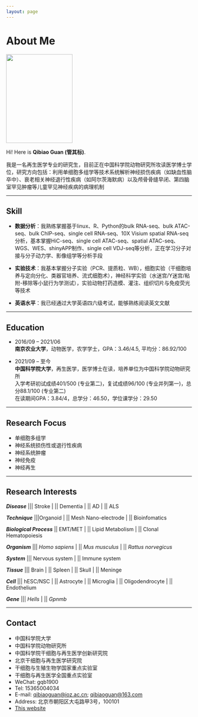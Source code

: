 ```yaml
---
layout: page
---
```


# About Me

<img src="https://mushan-guan.github.io/guanqibiao.jpg" class="floatpic" width = 180 height = 240>

Hi! Here is **Qibiao Guan (管其标)**.

我是一名再生医学专业的研究生，目前正在中国科学院动物研究所攻读医学博士学位，研究方向包括：利用单细胞多组学等技术系统解析神经损伤疾病（如缺血性脑卒中）、衰老相关神经退行性疾病（如阿尔茨海默病）以及颅骨骨缝早闭、第四脑室罕见肿瘤等儿童罕见神经疾病的病理机制<br>

------

## Skill

- **数据分析**：我熟练掌握基于linux、R、Python的bulk RNA-seq、bulk ATAC-seq、bulk ChIP-seq、single cell RNA-seq、10X Visium spatial RNA-seq分析，基本掌握HiC-seq、single cell ATAC-seq、spatial ATAC-seq、WGS、WES、shinyAPP制作、single cell VDJ-seq等分析，正在学习分子对接与分子动力学、影像组学等分析手段

  

- **实验技术**：我基本掌握分子实验（PCR、提质粒、WB），细胞实验（干细胞培养与定向分化、类器官培养、流式细胞术），神经科学实验（水迷宫/Y迷宫/粘附-移除等小鼠行为学测试），实验动物打药造模、灌注、组织切片与免疫荧光等技术

  

- **英语水平**：我已经通过大学英语四六级考试，能够熟练阅读英文文献

------

## Education

- 2016/09 – 2021/06<br>**南京农业大学**，动物医学，农学学士，GPA：3.46/4.5, 平均分：86.92/100

  

- 2021/09 – 至今<br>**中国科学院大学**，再生医学，医学博士在读，培养单位为中国科学院动物研究所<br>入学考研初试成绩401/500 (专业第二)，复试成绩96/100 (专业并列第一)，总分88.1/100 (专业第二)<br>在读期间GPA：3.84/4，总学分：46.50，学位课学分：29.50

---

## Research Focus

- 单细胞多组学
- 神经系统损伤性或退行性疾病
- 神经系统肿瘤
- 神经免疫
- 神经再生

---

## Research Interests

***Disease*** ||| Stroke | || Dementia | || AD | || ALS

***Technique*** |||Organoid | || Mesh Nano-electrode | || Bioinfomatics

***Biological Process*** || EMT/MET | || Lipid Metabolism | || Clonal Hematopoiesis

***Organism*** ||| *Homo sapiens* | || *Mus musculus* | || *Rattus norvegicus*

***System*** ||| Nervous system | || Immune system

***Tissue*** ||| Brain | || Spleen | || Skull | || Meninge

***Cell*** ||| hESC/NSC | || Astrocyte | || Microglia | || Oligodendrocyte | || Endothelium

***Gene*** ||| *Hells* | || *Gpnmb*

------

## Contact

- 中国科学院大学
- 中国科学院动物研究所
- 中国科学院干细胞与再生医学创新研究院
- 北京干细胞与再生医学研究院
- 干细胞与生殖生物学国家重点实验室
- 干细胞与再生医学全国重点实验室
- WeChat: gqb1900
- Tel: 15365004034
- E-mail: qibiaoguan@ioz.ac.cn; qibiaoguan@163.com
- Address: 北京市朝阳区大屯路甲3号，100101
- [This website](https://github.com/mushan-guan/mushan-guan.github.io)

<br>

